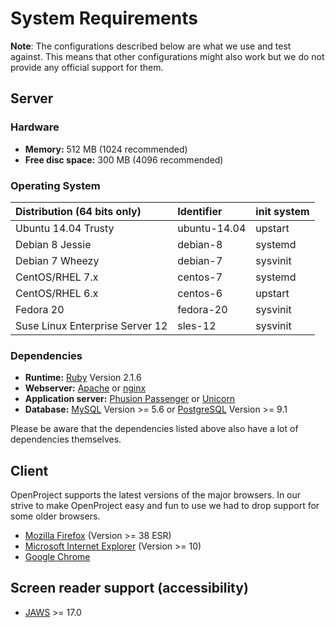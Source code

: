 # System Requirements

__Note__: The configurations described below are what we use and test against.
This means that other configurations might also work but we do not
provide any official support for them.

## Server

### Hardware

* __Memory:__ 512 MB (1024 recommended)
* __Free disc space:__ 300 MB (4096 recommended)

### Operating System

| Distribution (64 bits only)     | Identifier   | init system |
| :------------------------------ | :----------- | :---------- |
| Ubuntu 14.04 Trusty             | ubuntu-14.04 | upstart     |
| Debian 8 Jessie                 | debian-8     | systemd     |
| Debian 7 Wheezy                 | debian-7     | sysvinit    |
| CentOS/RHEL 7.x                 | centos-7     | systemd     |
| CentOS/RHEL 6.x                 | centos-6     | upstart     |
| Fedora 20                       | fedora-20    | sysvinit    |
| Suse Linux Enterprise Server 12 | sles-12      | sysvinit    |

### Dependencies

* __Runtime:__ [Ruby](https://www.ruby-lang.org/en/) Version 2.1.6
* __Webserver:__ [Apache](http://httpd.apache.org/)
  or [nginx](http://nginx.org/en/docs/)
* __Application server:__ [Phusion Passenger](https://www.phusionpassenger.com/)
  or [Unicorn](http://unicorn.bogomips.org/)
* __Database:__ [MySQL](https://www.mysql.com/) Version >= 5.6
  or [PostgreSQL](http://www.postgresql.org/) Version >= 9.1

Please be aware that the dependencies listed above also have a lot of
dependencies themselves.

## Client

OpenProject supports the latest versions of the major browsers. In our
strive to make OpenProject easy and fun to use we had to drop support
for some older browsers.

* [Mozilla Firefox](https://www.mozilla.org/en-US/firefox/products/) (Version >= 38 ESR)
* [Microsoft Internet
  Explorer](http://windows.microsoft.com/en-us/internet-explorer/download-ie) (Version >= 10)
* [Google Chrome](https://www.google.com/chrome/browser/desktop/)

## Screen reader support (accessibility)

* [JAWS](http://www.freedomscientific.com/Products/Blindness/JAWS) >= 17.0
